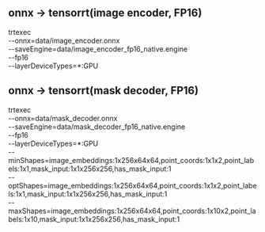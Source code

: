 ## onnx -> tensorrt(image encoder, FP16)

trtexec \
    --onnx=data/image_encoder.onnx \
    --saveEngine=data/image_encoder_fp16_native.engine \
    --fp16 \
    --layerDeviceTypes=*:GPU
    
## onnx -> tensorrt(mask decoder, FP16)

trtexec \
    --onnx=data/mask_decoder.onnx \
    --saveEngine=data/mask_decoder_fp16_native.engine \
    --fp16 \
    --layerDeviceTypes=*:GPU \
    --minShapes=image_embeddings:1x256x64x64,point_coords:1x1x2,point_labels:1x1,mask_input:1x1x256x256,has_mask_input:1 \
    --optShapes=image_embeddings:1x256x64x64,point_coords:1x1x2,point_labels:1x1,mask_input:1x1x256x256,has_mask_input:1 \
    --maxShapes=image_embeddings:1x256x64x64,point_coords:1x10x2,point_labels:1x10,mask_input:1x1x256x256,has_mask_input:1
